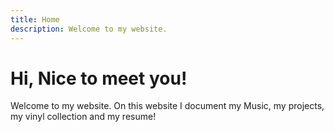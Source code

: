 ```yaml
---
title: Home
description: Welcome to my website.
---
```


<h1>Hi, Nice to meet you!</h1>
Welcome to my website. On this website I document my Music, my projects, my vinyl collection and my resume!

